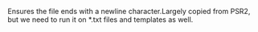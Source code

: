 Ensures the file ends with a newline character.Largely copied from PSR2, but we need to run it on *.txt files and templates as
well.